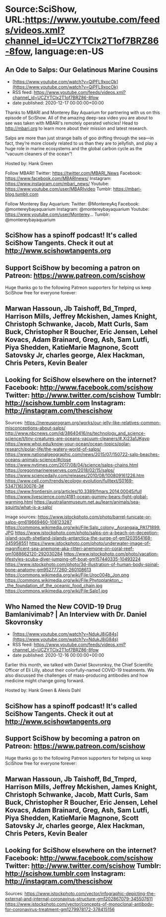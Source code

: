 # Source:SciShow, URL:https://www.youtube.com/feeds/videos.xml?channel_id=UCZYTClx2T1of7BRZ86-8fow, language:en-US

## An Ode to Salps: Our Gelatinous Marine Cousins
 - [https://www.youtube.com/watch?v=QiPFL9xocOk](https://www.youtube.com/watch?v=QiPFL9xocOk)
 - RSS feed: https://www.youtube.com/feeds/videos.xml?channel_id=UCZYTClx2T1of7BRZ86-8fow
 - date published: 2020-12-17 00:00:00+00:00

Thanks to MBARI and Monterey Bay Aquarium for partnering with us on this episode of SciShow. All of the amazing deep-sea video you are about to see was taken with MBARI's remotely operated vehicles! Head to http://mbari.org to learn more about their mission and latest research. 

Salps are more than just strange balls of goo drifting through the sea—in fact, they’re more closely related to us than they are to jellyfish, and play a huge role in marine ecosystems and the global carbon cycle as the “vacuum cleaners of the ocean”!

Hosted by: Hank Green

Follow MBARI! 
Twitter: https://twitter.com/MBARI_News
Facebook: https://www.facebook.com/MBARInews/
Instagram: https://www.instagram.com/mbari_news/
Youtube: https://www.youtube.com/user/MBARIvideo
Tumblr: https://mbari-blog.tumblr.com

Follow Monterey Bay Aquarium: 
Twitter: @MontereyAq 
Facebook: @montereybayaquarium 
Instagram: @montereybayaquarium 
Youtube: https://www.youtube.com/user/Monterey...
Tumblr: @montereybayaquarium

SciShow has a spinoff podcast! It's called SciShow Tangents. Check it out at http://www.scishowtangents.org
----------
Support SciShow by becoming a patron on Patreon: https://www.patreon.com/scishow
----------
Huge thanks go to the following Patreon supporters for helping us keep SciShow free for everyone forever:

Marwan Hassoun, Jb Taishoff, Bd_Tmprd, Harrison Mills, Jeffrey Mckishen, James Knight, Christoph Schwanke, Jacob, Matt Curls, Sam Buck, Christopher R Boucher, Eric Jensen, Lehel Kovacs, Adam Brainard, Greg, Ash, Sam Lutfi, Piya Shedden, KatieMarie Magnone, Scott Satovsky Jr, charles george, Alex Hackman, Chris Peters, Kevin Bealer
----------
Looking for SciShow elsewhere on the internet?
Facebook: http://www.facebook.com/scishow
Twitter: http://www.twitter.com/scishow
Tumblr: http://scishow.tumblr.com
Instagram: http://instagram.com/thescishow
----------
Sources:
https://nereusprogram.org/works/our-jelly-like-relatives-common-misconceptions-about-salps/
http://www.nbcnews.com/id/38640416/ns/technology_and_science-science/t/tiny-creatures-are-oceans-vacuum-cleaners/#.Xj23a1JKgvp
https://www.whoi.edu/know-your-ocean/ocean-topics/polar-research/polar-life/the-watery-world-of-salps/
https://www.nationalgeographic.com/news/2015/07/150722-salp-beaches-oceans-animals-science/#close
https://www.nytimes.com/2017/08/04/science/salps-chains.html
https://oregonmarinereserves.com/2018/02/15/salps/
https://www.sciencedaily.com/releases/2010/08/100809161226.htm
https://www.cell.com/trends/ecology-evolution/fulltext/S0169-5347(16)30076-3#
https://www.frontiersin.org/articles/10.3389/fmars.2014.00045/full
https://www.livescience.com/4181-ocean-gummy-bears-fight-global-warming.html
https://australianmuseum.net.au/learn/animals/sea-squirts/what-is-a-salp/

Image sources:
https://www.istockphoto.com/photo/barrel-tunicate-or-salps-gm619669460-108123287
https://commons.wikimedia.org/wiki/File:Salp_colony,_Aorangaia_PA171899.JPG
https://www.istockphoto.com/photo/salps-on-a-beach-on-deception-island-south-shetland-islands-antarctica-the-surge-of-gm1203554168-345958551
https://www.istockphoto.com/photo/underwater-image-of-magnificent-sea-anemone-aka-ritteri-anemone-on-coral-reef-gm1088662120-292030284
https://www.istockphoto.com/photo/vacation-lifestyles-scuba-diver-jumping-off-boat-gm157440335-10493224
https://www.istockphoto.com/photo/3d-illustration-of-human-body-spinal-bone-anatomy-gm952777260-260108613
https://commons.wikimedia.org/wiki/File:Uroc004b_Jon.png
https://commons.wikimedia.org/wiki/File:Phytoplankton_-_the_foundation_of_the_oceanic_food_chain.jpg
https://commons.wikimedia.org/wiki/File:Salp1.jpg

## Who Named the New COVID-19 Drug Bamlanivimab? | An Interview with Dr. Daniel Skovronsky
 - [https://www.youtube.com/watch?v=NdukJ8iG84s](https://www.youtube.com/watch?v=NdukJ8iG84s)
 - RSS feed: https://www.youtube.com/feeds/videos.xml?channel_id=UCZYTClx2T1of7BRZ86-8fow
 - date published: 2020-12-16 00:00:00+00:00

Earlier this month, we talked with Daniel Skovronksy, the Chief Scientific Officer of Eli Lilly, about their colorfully-named COVID-19 treatments. We also discussed the challenges of mass-producing antibodies and how medicine might change going forward.

Hosted by: Hank Green & Alexis Dahl

SciShow has a spinoff podcast! It's called SciShow Tangents. Check it out at http://www.scishowtangents.org
----------
Support SciShow by becoming a patron on Patreon: https://www.patreon.com/scishow
----------
Huge thanks go to the following Patreon supporters for helping us keep SciShow free for everyone forever:

Marwan Hassoun, Jb Taishoff, Bd_Tmprd, Harrison Mills, Jeffrey Mckishen, James Knight, Christoph Schwanke, Jacob, Matt Curls, Sam Buck, Christopher R Boucher, Eric Jensen, Lehel Kovacs, Adam Brainard, Greg, Ash, Sam Lutfi, Piya Shedden, KatieMarie Magnone, Scott Satovsky Jr, charles george, Alex Hackman, Chris Peters, Kevin Bealer
----------
Looking for SciShow elsewhere on the internet?
Facebook: http://www.facebook.com/scishow
Twitter: http://www.twitter.com/scishow
Tumblr: http://scishow.tumblr.com
Instagram: http://instagram.com/thescishow
----------
Sources:
https://www.istockphoto.com/vector/infographic-depicting-the-external-and-internal-coronavirus-structure-gm1202867079-345507611
https://www.istockphoto.com/vector/concepts-of-monoclonal-antibody-for-coronavirus-treatment-gm1279978172-378415156

